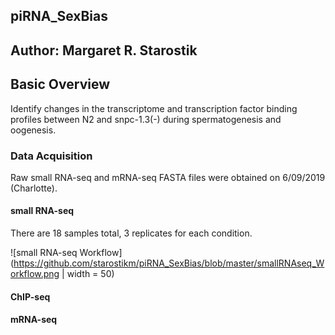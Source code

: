## piRNA_SexBias

## Author: Margaret R. Starostik

## Basic Overview
Identify changes in the transcriptome and transcription factor binding profiles between N2 and snpc-1.3(-) during spermatogenesis and oogenesis. 

### Data Acquisition
Raw small RNA-seq and mRNA-seq FASTA files were obtained on 6/09/2019 (Charlotte).

#### small RNA-seq
There are 18 samples total, 3 replicates for each condition.

![small RNA-seq Workflow](https://github.com/starostikm/piRNA_SexBias/blob/master/smallRNAseq_Workflow.png | width = 50)

#### ChIP-seq

#### mRNA-seq

